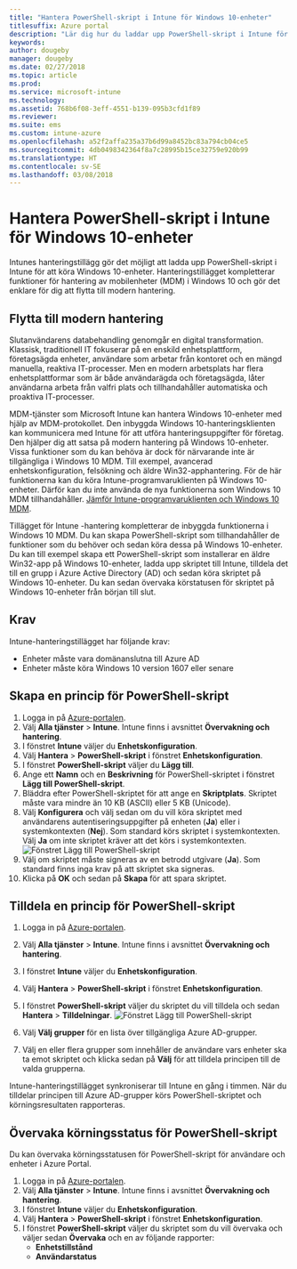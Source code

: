 ```yaml
---
title: "Hantera PowerShell-skript i Intune för Windows 10-enheter"
titlesuffix: Azure portal
description: "Lär dig hur du laddar upp PowerShell-skript i Intune för att köra Windows 10-enheter."
keywords: 
author: dougeby
manager: dougeby
ms.date: 02/27/2018
ms.topic: article
ms.prod: 
ms.service: microsoft-intune
ms.technology: 
ms.assetid: 768b6f08-3eff-4551-b139-095b3cfd1f89
ms.reviewer: 
ms.suite: ems
ms.custom: intune-azure
ms.openlocfilehash: a52f2affa235a37b6d99a8452bc83a794cb04ce5
ms.sourcegitcommit: 4db0498342364f8a7c28995b15ce32759e920b99
ms.translationtype: HT
ms.contentlocale: sv-SE
ms.lasthandoff: 03/08/2018
---
```

# <a name="manage-powershell-scripts-in-intune-for-windows-10-devices"></a>Hantera PowerShell-skript i Intune för Windows 10-enheter
Intunes hanteringstillägg gör det möjligt att ladda upp PowerShell-skript i Intune för att köra Windows 10-enheter. Hanteringstillägget kompletterar funktioner för hantering av mobilenheter (MDM) i Windows 10 och gör det enklare för dig att flytta till modern hantering.

## <a name="moving-to-modern-management"></a>Flytta till modern hantering
Slutanvändarens databehandling genomgår en digital transformation. Klassisk, traditionell IT fokuserar på en enskild enhetsplattform, företagsägda enheter, användare som arbetar från kontoret och en mängd manuella, reaktiva IT-processer. Men en modern arbetsplats har flera enhetsplattformar som är både användarägda och företagsägda, låter användarna arbeta från valfri plats och tillhandahåller automatiska och proaktiva IT-processer. 

MDM-tjänster som Microsoft Intune kan hantera Windows 10-enheter med hjälp av MDM-protokollet. Den inbyggda Windows 10-hanteringsklienten kan kommunicera med Intune för att utföra hanteringsuppgifter för företag. Den hjälper dig att satsa på modern hantering på Windows 10-enheter. Vissa funktioner som du kan behöva är dock för närvarande inte är tillgängliga i Windows 10 MDM. Till exempel, avancerad enhetskonfiguration, felsökning och äldre Win32-apphantering. För de här funktionerna kan du köra Intune-programvaruklienten på Windows 10-enheter. Därför kan du inte använda de nya funktionerna som Windows 10 MDM tillhandahåller. [Jämför Intune-programvaruklienten och Windows 10 MDM](https://docs.microsoft.com/intune-classic/deploy-use/pc-management-comparison).

Tillägget för Intune -hantering kompletterar de inbyggda funktionerna i Windows 10 MDM. Du kan skapa PowerShell-skript som tillhandahåller de funktioner som du behöver och sedan köra dessa på Windows 10-enheter. Du kan till exempel skapa ett PowerShell-skript som installerar en äldre Win32-app på Windows 10-enheter, ladda upp skriptet till Intune, tilldela det till en grupp i Azure Active Directory (AD) och sedan köra skriptet på Windows 10-enheter. Du kan sedan övervaka körstatusen för skriptet på Windows 10-enheter från början till slut.

## <a name="prerequisites"></a>Krav
Intune-hanteringstillägget har följande krav:
- Enheter måste vara domänanslutna till Azure AD
- Enheter måste köra Windows 10 version 1607 eller senare

## <a name="create-a-powershell-script-policy"></a>Skapa en princip för PowerShell-skript 
1. Logga in på [Azure-portalen](https://portal.azure.com).
2. Välj **Alla tjänster** > **Intune**. Intune finns i avsnittet **Övervakning och hantering**.
3. I fönstret **Intune** väljer du **Enhetskonfiguration**.
4. Välj **Hantera** > **PowerShell-skript** i fönstret **Enhetskonfiguration**.
5. I fönstret **PowerShell-skript** väljer du **Lägg till**.
6. Ange ett **Namn** och en **Beskrivning** för PowerShell-skriptet i fönstret **Lägg till PowerShell-skript**.
7. Bläddra efter PowerShell-skriptet för att ange en **Skriptplats**. Skriptet måste vara mindre än 10 KB (ASCII) eller 5 KB (Unicode).
8. Välj **Konfigurera** och välj sedan om du vill köra skriptet med användarens autentiseringsuppgifter på enheten (**Ja**) eller i systemkontexten (**Nej**). Som standard körs skriptet i systemkontexten. Välj **Ja** om inte skriptet kräver att det körs i systemkontexten. 
  ![Fönstret Lägg till PowerShell-skript](./media/mgmt-extension-add-script.png)
9. Välj om skriptet måste signeras av en betrodd utgivare (**Ja**). Som standard finns inga krav på att skriptet ska signeras. 
10. Klicka på **OK** och sedan på **Skapa** för att spara skriptet.

## <a name="assign-a-powershell-script-policy"></a>Tilldela en princip för PowerShell-skript
1. Logga in på [Azure-portalen](https://portal.azure.com).
2. Välj **Alla tjänster** > **Intune**. Intune finns i avsnittet **Övervakning och hantering**.
3. I fönstret **Intune** väljer du **Enhetskonfiguration**.
4. Välj **Hantera** > **PowerShell-skript** i fönstret **Enhetskonfiguration**.
5. I fönstret **PowerShell-skript** väljer du skriptet du vill tilldela och sedan **Hantera** > **Tilldelningar**.
  ![Fönstret Lägg till PowerShell-skript](./media/mgmt-extension-assignments.png)
 
6. Välj **Välj grupper** för en lista över tillgängliga Azure AD-grupper. 
7. Välj en eller flera grupper som innehåller de användare vars enheter ska ta emot skriptet och klicka sedan på **Välj** för att tilldela principen till de valda grupperna.

Intune-hanteringstillägget synkroniserar till Intune en gång i timmen. När du tilldelar principen till Azure AD-grupper körs PowerShell-skriptet och körningsresultaten rapporteras. 
 
## <a name="monitor-run-status-for-powershell-scripts"></a>Övervaka körningsstatus för PowerShell-skript
Du kan övervaka körningsstatusen för PowerShell-skript för användare och enheter i Azure Portal.
1. Logga in på [Azure-portalen](https://portal.azure.com).
2. Välj **Alla tjänster** > **Intune**. Intune finns i avsnittet **Övervakning och hantering**.
3. I fönstret **Intune** väljer du **Enhetskonfiguration**.
4. Välj **Hantera** > **PowerShell-skript** i fönstret **Enhetskonfiguration**.
5. I fönstret **PowerShell-skript** väljer du skriptet som du vill övervaka och väljer sedan **Övervaka** och en av följande rapporter:
   - **Enhetstillstånd**
   - **Användarstatus**
